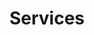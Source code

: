 ---
title: "Services"
draft: false
layout: "service"
menu:
  main:
    name: "Services"
    weight: 3
services:
  title : "Déroulement d'une consultation ostéopathique"
  text: "Une consultation ostéopathie consiste à rechercher les dysfonctions de l'animal. Une dysfoncion est une dysharmonie au niveau d'une articulation, d'un muscle ou d'un viscère. <br><br>
Une consultation se passe en plusieurs étapes : <br><br>
- une observation générale : un examen visuel complet, un examen palpatoire, et un 'interrogatoire' sur les antécédents et motif de consultation afin de recruter le maximum d'information. <br><br>
- une observation dynamique afin de voir comment fonctionne l'animal à cet instant. <br><br>
- un testing global de toutes les articulations, muscles et viscères. <br><br>
- une analyse de tous les phénomènes recrutés lors des phases précédentes afin de créer une chaîne dysfonctionnelle permettant de comprendre les liens de cause à effet de toutes les dysfonctions présentent. <br><br>
- la phase de normalisation des dysfonctions nécessaires présentent. En effet en fonction de l'histoire de l'animal, certaines sont nécessaires au bon fonctionnement de l'animal. <br><br>
- un nouvel examen dynamique permet de voir les changements réalisés et d'aprécier son nouveau schéma fonctionnel. <br><br>
- un suivi ou une deuxieme consultation peut être nécessaire."
  image: "/images/general/autruche2.jpg"
---